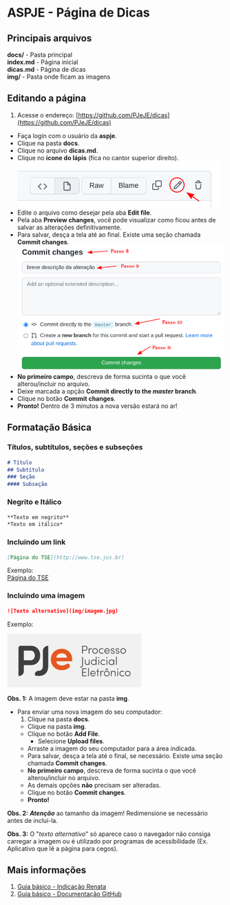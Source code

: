 # ASPJE - Página de Dicas  

## Principais arquivos

**docs/** - Pasta principal  
**index.md** - Página inicial  
**dicas.md** - Página de dicas   
**img/** - Pasta onde ficam as imagens  


## Editando a página

1. Acesse o endereço: [https://github.com/PJeJE/dicas](https://github.com/PJeJE/dicas)
* Faça login com o usuário da **aspje**.
* Clique na pasta **docs**.
* Clique no arquivo **dicas.md**.
* Clique no **ícone do lápis** (fica no cantor superior direito).
    ![Ícone para editar arquivo](../img/como_lapis.png)
* Edite o arquivo como desejar pela aba **Edit file**.
* Pela aba **Preview changes**, você pode visualizar como ficou antes de salvar as alterações definitivamente.
* Para salvar, desça a tela até ao final. Existe uma seção chamada **Commit changes**.
    ![Ícone para editar arquivo](../img/como_commit.png)
* **No primeiro campo**, descreva de forma sucinta o que você alterou/incluir no arquivo.
* Deixe marcada a opção **Commit directly to the _master_ branch**.
* Clique no botão **Commit changes**.
* **Pronto!** Dentro de 3 minutos a nova versão estará no ar!


## Formatação Básica

### Títulos, subtítulos, seções e subseções

```md
# Título
## Subtítulo
### Seção
#### Subseção
```


### Negrito e Itálico

```md
**Texto em negrito**
*Texto em itálico*
```


### Incluindo um link

```md
[Página do TSE](http://www.tse.jus.br)
```

Exemplo:  
[Página do TSE](http://www.tse.jus.br)


### Incluindo uma imagem


```md
![Texto alternativo](img/imagem.jpg)
```

Exemplo:

![Logo do PJe](../img/pje.jpg)

**Obs. 1:** A imagem deve estar na pasta **img**.

* Para enviar uma nova imagem do seu computador:
    1. Clique na pasta **docs**.
    * Clique na pasta **img**.
    * Clique no botão **Add File**.
        * Selecione **Upload files**.
    * Arraste a imagem do seu computador para a área indicada.
    * Para salvar, desça a tela até o final, se necessário. Existe uma seção chamada **Commit changes**.
    * **No primeiro campo**, descreva de forma sucinta o que você alterou/incluir no arquivo.
    * As demais opções **não** precisam ser alteradas.
    * Clique no botão **Commit changes**.
    * **Pronto!**



**Obs. 2:** _**Atenção**_ ao tamanho da imagem! Redimensione se necessário antes de incluí-la.

**Obs. 3:** O "*texto alternativo*" só aparece caso o navegador não consiga carregar a imagem ou é
utilizado por programas de acessibilidade (Ex. Aplicativo que lê a página para cegos).


## Mais informações
1. [Guia básico - Indicação Renata](https://docs.pipz.com/central-de-ajuda/learning-center/guia-basico-de-markdown#open)
2. [Guia básico - Documentação GitHub](https://docs.github.com/pt/free-pro-team@latest/github/writing-on-github/basic-writing-and-formatting-syntax)





